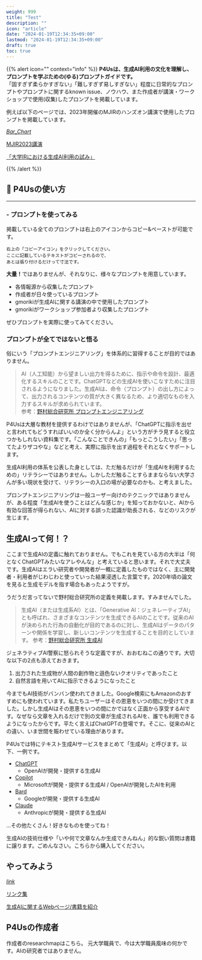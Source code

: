 ```yaml
---
weight: 999
title: "Test"
description: ""
icon: "article"
date: "2024-01-19T12:34:35+09:00"
lastmod: "2024-01-19T12:34:35+09:00"
draft: true
toc: true
---
```



{{% alert icon="" context="info" %}}
<strong>P4Usは、生成AI利用の文化を理解し、プロンプトを学ぶための(ゆる)プロンプトガイドです。</strong>  
「固すぎず柔らかすぎない」「難しすぎず易しすぎない」程度に日常的なプロンプトやプロンプトに関するknown issue、ノウハウ、また作成者が講演・ワークショップで使用(収集)したプロンプトを掲載しています。

例えば以下のページでは、2023年開催のMJIRのハンズオン講演で使用したプロンプトを掲載しています。


<div class="row flex-xl-wrap pb-4">

<div id="list-item" class="col-md-4 col-12 py-2">
  <a class="text-decoration-none text-reset" href="../archive/irprompt/">
  <div class="card h-100 features feature-full-bg rounded p-4 position-relative overflow-hidden border-1">
      <span class="h1 icon-color">
        <i class="material-icons align-middle">Bar_Chart</i>
      </span>
      <div class="card-body p-0 content">
        <p class="fs-5 fw-semibold card-title mb-1">MJIR2023講演</p>
        <p class="para card-text mb-0">「大学IRにおける生成AI利用の試み」</p>
      </div>
    </div>
  </a>
</div>

</div>
{{% /alert %}}
  
  
## 🔰 P4Usの使い方
---
### - プロンプトを使ってみる

掲載している全てのプロンプトは右上のアイコンからコピー&ペーストが可能です。

```
右上の「コピーアイコン」をクリックしてください。
ここに記載しているテキストがコピーされるので、
あとは張り付けるだけって寸法です。
```

<strong>大量！</strong>ではありませんが、それなりに、様々なプロンプトを用意しています。
- 各情報源から収集したプロンプト
- 作成者が日々使っているプロンプト
- gmorikiが生成AIに関する講演の中で使用したプロンプト
- gmorikiがワークショップ参加者より収集したプロンプト

ぜひプロンプトを実際に使ってみてください。



### プロンプトが全てではないと悟る

俗にいう「プロンプトエンジニアリング」を体系的に習得することが目的ではありません。

> AI（人工知能）から望ましい出力を得るために、指示や命令を設計、最適化するスキルのことです。ChatGPTなどの生成AIを使いこなすために注目されるようになりました。生成AIは、命令（プロンプト）の出し方によって、出力されるコンテンツの質が大きく異なるため、より適切なものを入力するスキルが求められています。  
参考：[野村総合研究所 プロンプトエンジニアリング](https://www.nri.com/jp/knowledge/glossary/lst/ha/prompt_engineering)


P4Usは大層な教材を提供するわけではありませんが、「ChatGPTに指示を出せと言われてもどうすればいいのか全く分からんよ」という方がチラ見すると役立つかもしれない資料集です。「こんなことできんの」「もっとこうしたい」「思ってたよりザコやな」などと考え、実際に指示を出す過程をそれとなくサポートします。

生成AI利用の体系を公表した身としては、ただ触るだけが「生成AIを利用するための」リテラシーではありません。しかしただ触ることすらままならない大学さんが多い現状を受けて、リテラシーの入口の場が必要なのかも、と考えました。




プロンプトエンジニアリングは一般ユーザー向けのテクニックではありませんが、ある程度「生成AIを使うことはどんな感じか」を知っておかないと、AIから有効な回答が得られない、AIに対する誤った認識が助長される、などのリスクが生じます。

## 生成AIって何！？

ここまで生成AIの定義に触れておりません。でもこれを見ている方の大半は「何となくChatGPTみたいなアレやんな」と考えていると思います。それで大丈夫です。生成AIはエラい研究者や開発者が一概に定義したものではなく、主に開発者・利用者がじわじわと使っていった結果浸透した言葉です。2020年頃の論文を見ると生成モデルを指す場合もあったようですが。

うだうだ言ってないで野村総合研究所の定義を掲載します。すみませんでした。
> 生成AI（または生成系AI）とは、「Generative AI：ジェネレーティブAI」とも呼ばれ、さまざまなコンテンツを生成できるAIのことです。従来のAIが決められた行為の自動化が目的であるのに対し、生成AIはデータのパターンや関係を学習し、新しいコンテンツを生成することを目的としています。
参考：[野村総合研究所 生成AI](https://www.nri.com/jp/knowledge/glossary/lst/sa/generative_ai)

ジェネラティブAI警察に怒られそうな定義ですが、おおむねこの通りです。大切な以下の2点も添えておきます。

1. 出力された生成物が人間の創作物と遜色ないクオリティであったこと
2. 自然言語を用いてAIに指示できるようになったこと

今までもAI技術がバンバン使われてきました。Google検索にもAmazonのおすすめにも使われています。私たちユーザーはその恩恵をいつの間にか受けてきました。しかし生成AIはその恩恵をいつの間にかではなく正面から享受するAIです。なぜなら文章を入れるだけで別の文章が生成されるAIを、誰でも利用できるようになったからです。平たく言えばChatGPTの登場です。そこに、従来のAIとの違い、いま世間を賑わせている理由があります。


P4Usでは特にテキスト生成AIサービスをまとめて「生成AI」と呼びます。以下、一例です。

* [ChatGPT](https://chat.openai.com/ "ChatGPT") 
  * OpenAIが開発・提供する生成AI
* [Copilot](https://copilot.microsoft.com/ "Copilot")
  * Microsoftが開発・提供する生成AI / OpenAIが開発したAIを利用
* [Bard](https://bard.google.com/chat "Bard")
  * Googleが開発・提供する生成AI
* [Claude](https://claude.ai/ "Claude")
  * Anthropicが開発・提供する生成AI

...その他たくさん！好きなものを使ってね！


生成AIの技術仕様や「いや何で文章なんか生成できんねん」的な鋭い質問は書籍に譲ります。ごめんなさい。こちらから購入してください。


## やってみよう

<div class="row flex-xl-wrap pb-4">

<div id="list-item" class="col-md-4 col-12 py-2">
  <a class="text-decoration-none text-reset" href="../links/">
  <div class="card h-100 features feature-full-bg rounded p-4 position-relative overflow-hidden border-1">
      <span class="h1 icon-color">
        <i class="material-icons align-middle">link</i>
      </span>
      <div class="card-body p-0 content">
        <p class="fs-5 fw-semibold card-title mb-1">リンク集</p>
        <p class="para card-text mb-0">生成AIに関するWebページ/書籍を紹介</p>
      </div>
    </div>
  </a>
</div>

</div>


## P4Usの作成者

作成者のresearchmapはこちら。
元大学職員で、今は大学職員風味の何かです。AIの研究者ではありません。